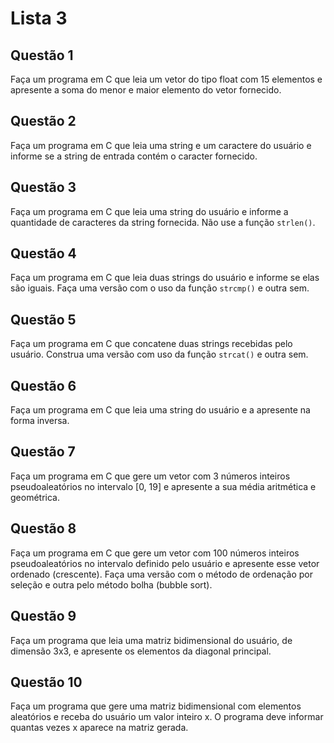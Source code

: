 # Lista 3

## **Questão 1**
Faça um programa em C que leia um vetor do tipo float com 15 elementos e apresente a soma do menor e maior elemento do vetor fornecido.

## **Questão 2**
Faça um programa em C que leia uma string e um caractere do usuário e informe se a string de entrada contém o caracter fornecido.

## **Questão 3**
Faça um programa em C que leia uma string do usuário e informe a quantidade de caracteres da string fornecida. Não use a função `strlen()`.

## **Questão 4**
Faça um programa em C que leia duas strings do usuário e informe se elas são iguais. Faça uma versão com o uso da função `strcmp()` e outra sem.

## **Questão 5**
Faça um programa em C que concatene duas strings recebidas pelo usuário. Construa uma versão com uso da função `strcat()` e outra sem.

## **Questão 6**
Faça um programa em C que leia uma string do usuário e a apresente na forma inversa.

## **Questão 7**
Faça um programa em C que gere um vetor com 3 números inteiros pseudoaleatórios no intervalo [0, 19] e apresente a sua média aritmética e geométrica.

## **Questão 8**
Faça um programa em C que gere um vetor com 100 números inteiros pseudoaleatórios no intervalo definido pelo usuário e apresente esse vetor ordenado (crescente). Faça uma versão com o método de ordenação por seleção e outra pelo método bolha (bubble sort).

## **Questão 9**
Faça um programa que leia uma matriz bidimensional do usuário, de dimensão 3x3, e apresente os elementos da diagonal principal.

## **Questão 10**
Faça um programa que gere uma matriz bidimensional com elementos aleatórios e receba do usuário um valor inteiro x. O programa deve informar quantas vezes x aparece na matriz gerada.
